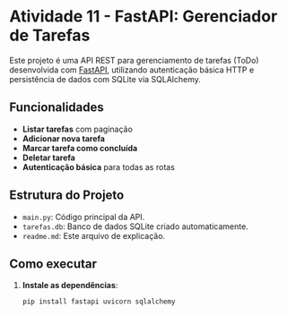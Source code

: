 # Atividade 11 - FastAPI: Gerenciador de Tarefas

Este projeto é uma API REST para gerenciamento de tarefas (ToDo) desenvolvida com [FastAPI](https://fastapi.tiangolo.com/), utilizando autenticação básica HTTP e persistência de dados com SQLite via SQLAlchemy.

## Funcionalidades

- **Listar tarefas** com paginação
- **Adicionar nova tarefa**
- **Marcar tarefa como concluída**
- **Deletar tarefa**
- **Autenticação básica** para todas as rotas

## Estrutura do Projeto

- `main.py`: Código principal da API.
- `tarefas.db`: Banco de dados SQLite criado automaticamente.
- `readme.md`: Este arquivo de explicação.

## Como executar

1. **Instale as dependências**:
   ```bash
   pip install fastapi uvicorn sqlalchemy